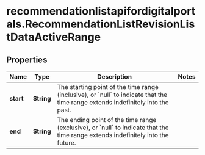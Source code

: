 # recommendationlistapifordigitalportals.RecommendationListRevisionListDataActiveRange

## Properties

Name | Type | Description | Notes
------------ | ------------- | ------------- | -------------
**start** | **String** | The starting point of the time range (inclusive), or &#x60;null&#x60; to indicate that the time range extends indefinitely into the past. | 
**end** | **String** | The ending point of the time range (exclusive), or &#x60;null&#x60; to indicate that the time range extends indefinitely into the future. | 


